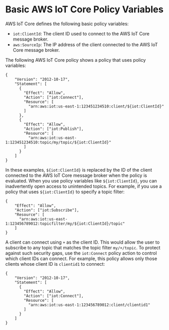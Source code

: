 # Basic AWS IoT Core Policy Variables<a name="basic-policy-variables"></a>

AWS IoT Core defines the following basic policy variables:
+ `iot:ClientId`: The client ID used to connect to the AWS IoT Core message broker\.
+ `aws:SourceIp`: The IP address of the client connected to the AWS IoT Core message broker\.

The following AWS IoT Core policy shows a policy that uses policy variables:

```
{
    "Version": "2012-10-17",
    "Statement": [
      {
        "Effect": "Allow",
        "Action": ["iot:Connect"],
        "Resource": [
          "arn:aws:iot:us-east-1:123451234510:client/${iot:ClientId}"
        ]
      },
      {
        "Effect": "Allow",
        "Action": ["iot:Publish"],
        "Resource": [
          "arn:aws:iot:us-east-1:123451234510:topic/my/topic/${iot:ClientId}"
        ]
      }
    ]
}
```

In these examples, `${iot:ClientId}` is replaced by the ID of the client connected to the AWS IoT Core message broker when the policy is evaluated\. When you use policy variables like `${iot:ClientId}`, you can inadvertently open access to unintended topics\. For example, if you use a policy that uses `${iot:ClientId}` to specify a topic filter:

```
{
    "Effect": "Allow",
    "Action": ["iot:Subscribe"],
    "Resource": [
      "arn:aws:iot:us-east-1:123456789012:topicfilter/my/${iot:ClientId}/topic"
    ]
}
```

A client can connect using `+` as the client ID\. This would allow the user to subscribe to any topic that matches the topic filter `my/+/topic`\. To protect against such security gaps, use the `iot:Connect` policy action to control which client IDs can connect\. For example, this policy allows only those clients whose client ID is `clientid1` to connect:

```
{
    "Version": "2012-10-17",
    "Statement": [
      {
        "Effect": "Allow",
        "Action": ["iot:Connect"],
        "Resource": [
          "arn:aws:iot:us-east-1:123456789012:client/clientid1"
        ]
      }
    ]
}
```